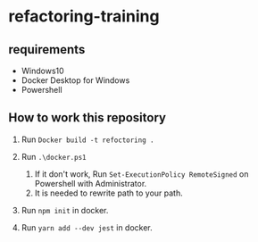 # refactoring-training
## requirements
- Windows10
- Docker Desktop for Windows
- Powershell

## How to work this repository

1. Run `Docker build -t refoctoring .`

2. Run `.\docker.ps1`

    1. If it don't work, Run `Set-ExecutionPolicy RemoteSigned` on Powershell with Administrator.
    2. It is needed to rewrite path to your path.

3. Run `npm init` in docker.

4. Run `yarn add --dev jest` in docker.
